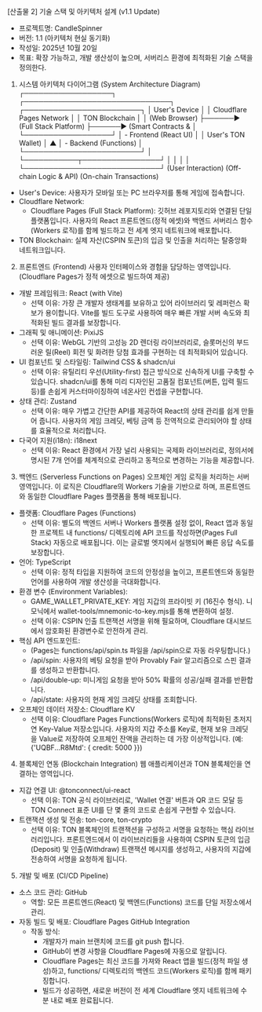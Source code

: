 [산출물 2] 기술 스택 및 아키텍처 설계 (v1.1 Update)
 * 프로젝트명: CandleSpinner
 * 버전: 1.1 (아키텍처 현실 동기화)
 * 작성일: 2025년 10월 20일
 * 목표: 확장 가능하고, 개발 생산성이 높으며, 서버리스 환경에 최적화된 기술 스택을 정의한다.
1. 시스템 아키텍처 다이어그램 (System Architecture Diagram)
┌──────────────────┐      ┌──────────────────────────────┐      ┌────────────────────────┐
│   User's Device  │      │   Cloudflare Pages Network   │      │      TON Blockchain    │
│ (Web Browser)    ├──────▶ (Full Stack Platform)       ├──────▶ (Smart Contracts &   │
└──────────────────┘      │  - Frontend (React UI)     │      │   User's TON Wallet)   │
         ▲                │  - Backend (Functions)     │      └────────────────────────┘
         │                └───────────┬────────────────┘
         │                            │
         │                            │
         └────────────────────────────┘
(User Interaction)      (Off-chain Logic & API)         (On-chain Transactions)

 * User's Device: 사용자가 모바일 또는 PC 브라우저를 통해 게임에 접속합니다.
 * Cloudflare Network:
   * Cloudflare Pages (Full Stack Platform): 깃허브 레포지토리와 연결된 단일 플랫폼입니다. 사용자의 React 프론트엔드(정적 에셋)와 백엔드 서버리스 함수(Workers 로직)를 함께 빌드하고 전 세계 엣지 네트워크에 배포합니다.
 * TON Blockchain: 실제 자산(CSPIN 토큰)의 입금 및 인출을 처리하는 탈중앙화 네트워크입니다.
2. 프론트엔드 (Frontend)
사용자 인터페이스와 경험을 담당하는 영역입니다. (Cloudflare Pages가 정적 에셋으로 빌드하여 제공)
 * 개발 프레임워크: React (with Vite)
   * 선택 이유: 가장 큰 개발자 생태계를 보유하고 있어 라이브러리 및 레퍼런스 확보가 용이합니다. Vite를 빌드 도구로 사용하여 매우 빠른 개발 서버 속도와 최적화된 빌드 결과를 보장합니다.
 * 그래픽 및 애니메이션: PixiJS
   * 선택 이유: WebGL 기반의 고성능 2D 렌더링 라이브러리로, 슬롯머신의 부드러운 릴(Reel) 회전 및 화려한 당첨 효과를 구현하는 데 최적화되어 있습니다.
 * UI 컴포넌트 및 스타일링: Tailwind CSS & shadcn/ui
   * 선택 이유: 유틸리티 우선(Utility-first) 접근 방식으로 신속하게 UI를 구축할 수 있습니다. shadcn/ui를 통해 미리 디자인된 고품질 컴포넌트(버튼, 입력 필드 등)를 손쉽게 커스터마이징하여 네온사인 컨셉을 구현합니다.
 * 상태 관리: Zustand
   * 선택 이유: 매우 가볍고 간단한 API를 제공하여 React의 상태 관리를 쉽게 만들어 줍니다. 사용자의 게임 크레딧, 베팅 금액 등 전역적으로 관리되어야 할 상태를 효율적으로 처리합니다.
 * 다국어 지원(i18n): i18next
   * 선택 이유: React 환경에서 가장 널리 사용되는 국제화 라이브러리로, 정의서에 명시된 7개 언어를 체계적으로 관리하고 동적으로 변경하는 기능을 제공합니다.
3. 백엔드 (Serverless Functions on Pages)
오프체인 게임 로직을 처리하는 서버 영역입니다. 이 로직은 Cloudflare의 Workers 기술을 기반으로 하며, 프론트엔드와 동일한 Cloudflare Pages 플랫폼을 통해 배포됩니다.
 * 플랫폼: Cloudflare Pages (Functions)
   * 선택 이유: 별도의 백엔드 서버나 Workers 플랫폼 설정 없이, React 앱과 동일한 프로젝트 내 functions/ 디렉토리에 API 코드를 작성하면(Pages Full Stack) 자동으로 배포됩니다. 이는 글로벌 엣지에서 실행되어 빠른 응답 속도를 보장합니다.
 * 언어: TypeScript
   * 선택 이유: 정적 타입을 지원하여 코드의 안정성을 높이고, 프론트엔드와 동일한 언어를 사용하여 개발 생산성을 극대화합니다.
 * 환경 변수 (Environment Variables):
   * GAME_WALLET_PRIVATE_KEY: 게임 지갑의 프라이빗 키 (16진수 형식). 니모닉에서 wallet-tools/mnemonic-to-key.mjs를 통해 변환하여 설정.
   * 선택 이유: CSPIN 인출 트랜잭션 서명을 위해 필요하며, Cloudflare 대시보드에서 암호화된 환경변수로 안전하게 관리.
 * 핵심 API 엔드포인트:
   * (Pages는 functions/api/spin.ts 파일을 /api/spin으로 자동 라우팅합니다.)
   * /api/spin: 사용자의 베팅 요청을 받아 Provably Fair 알고리즘으로 스핀 결과를 생성하고 반환합니다.
   * /api/double-up: 미니게임 요청을 받아 50% 확률의 성공/실패 결과를 반환합니다.
   * /api/state: 사용자의 현재 게임 크레딧 상태를 조회합니다.
 * 오프체인 데이터 저장소: Cloudflare KV
   * 선택 이유: Cloudflare Pages Functions(Workers 로직)에 최적화된 초저지연 Key-Value 저장소입니다. 사용자의 지갑 주소를 Key로, 현재 보유 크레딧을 Value로 저장하여 오프체인 잔액을 관리하는 데 가장 이상적입니다. (예: {'UQBF...R8Mtd': { credit: 5000 }})
4. 블록체인 연동 (Blockchain Integration)
웹 애플리케이션과 TON 블록체인을 연결하는 영역입니다.
 * 지갑 연결 UI: @tonconnect/ui-react
   * 선택 이유: TON 공식 라이브러리로, 'Wallet 연결' 버튼과 QR 코드 모달 등 TON Connect 표준 UI를 단 몇 줄의 코드로 손쉽게 구현할 수 있습니다.
 * 트랜잭션 생성 및 전송: ton-core, ton-crypto
   * 선택 이유: TON 블록체인의 트랜잭션을 구성하고 서명을 요청하는 핵심 라이브러리입니다. 프론트엔드에서 이 라이브러리들을 사용하여 CSPIN 토큰의 입금(Deposit) 및 인출(Withdraw) 트랜잭션 메시지를 생성하고, 사용자의 지갑에 전송하여 서명을 요청하게 됩니다.
5. 개발 및 배포 (CI/CD Pipeline)
 * 소스 코드 관리: GitHub
   * 역할: 모든 프론트엔드(React) 및 백엔드(Functions) 코드를 단일 저장소에서 관리.
 * 자동 빌드 및 배포: Cloudflare Pages GitHub Integration
   * 작동 방식:
     * 개발자가 main 브랜치에 코드를 git push 합니다.
     * GitHub이 변경 사항을 Cloudflare Pages에 자동으로 알립니다.
     * Cloudflare Pages는 최신 코드를 가져와 React 앱을 빌드(정적 파일 생성)하고, functions/ 디렉토리의 백엔드 코드(Workers 로직)를 함께 패키징합니다.
     * 빌드가 성공하면, 새로운 버전이 전 세계 Cloudflare 엣지 네트워크에 수 분 내로 배포 완료됩니다.
